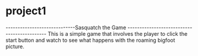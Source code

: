 # project1
-----------------------------Sasquatch the Game --------------------------------------------
This is a simple game that involves the player to click the start button and watch to
see what happens with the roaming bigfoot picture.
